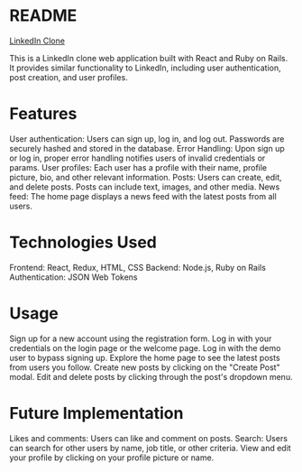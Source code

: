 # README 

[LinkedIn Clone](https://lockedin-0ii7.onrender.com)

This is a LinkedIn clone web application built with React and Ruby on Rails. It provides similar functionality to LinkedIn, including user authentication, post creation, and user profiles.

# Features

User authentication: Users can sign up, log in, and log out. Passwords are securely hashed and stored in the database.
Error Handling: Upon sign up or log in, proper error handling notifies users of invalid credentials or params.
User profiles: Each user has a profile with their name, profile picture, bio, and other relevant information.
Posts: Users can create, edit, and delete posts. Posts can include text, images, and other media.
News feed: The home page displays a news feed with the latest posts from all users.
# Technologies Used

Frontend: React, Redux, HTML, CSS
Backend: Node.js, Ruby on Rails
Authentication: JSON Web Tokens

# Usage

Sign up for a new account using the registration form.
Log in with your credentials on the login page or the welcome page.
Log in with the demo user to bypass signing up.
Explore the home page to see the latest posts from users you follow.
Create new posts by clicking on the "Create Post" modal.
Edit and delete posts by clicking through the post's dropdown menu.

# Future Implementation
Likes and comments: Users can like and comment on posts.
Search: Users can search for other users by name, job title, or other criteria.
View and edit your profile by clicking on your profile picture or name.
